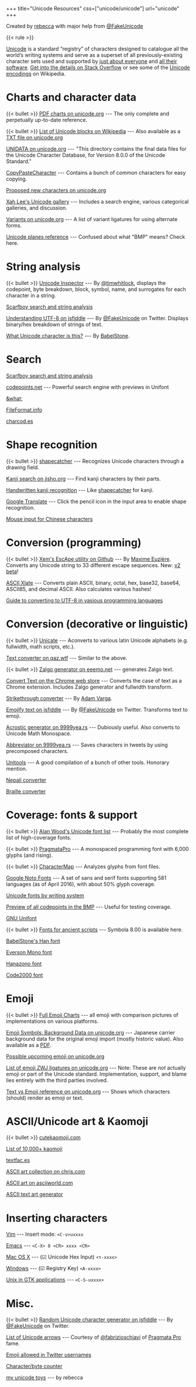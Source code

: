 +++
title="Unicode Resources"
css=["unicode/unicode"]
url="unicode"
+++

Created by [rebecca] with major help from [@FakeUnicode]

{{< rule >}}

[Unicode] is a standard “registry” of characters designed to catalogue all the
world’s writing systems and serve as a superset of all previously-existing
character sets used and supported by [just about everyone] and [all their
software]. [Get into the details on Stack Overflow] or see some of the [Unicode
encodings] on Wikipedia.

# Charts and character data

{{< bullet >}} [PDF charts on unicode.org] --- The only complete and perpetually
up-to-date reference.

{{< bullet >}} [List of Unicode blocks on Wikipedia] --- Also available as a
[TXT file on unicode.org]

[UNIDATA on unicode.org] --- "This directory contains the final data
files for the Unicode Character Database, for Version 8.0.0 of the
Unicode Standard."

[CopyPasteCharacter] --- Contains a bunch of common characters for easy
copying.

[Proposed new characters on unicode.org]

[Xah Lee's Unicode gallery] --- Includes a search engine, various
categorical galleries, and discussion.

[Variants on unicode.org] --- A list of variant ligatures for using
alternate forms.

[Unicode planes reference] --- Confused about what "BMP" means? Check
here.

# String analysis

{{< bullet >}} [Unicode Inspector] --- By [@timwhitlock], displays the
codepoint, byte breakdown, block, symbol, name, and surrogates for each
character in a string.

[Scarfboy search and string analysis]

[Understanding UTF-8 on jsfiddle] --- By [@FakeUnicode] on Twitter.
Displays binary/hex breakdown of strings of text.

[What Unicode character is this?] --- By [BabelStone].

# Search

[Scarfboy search and string analysis]

[codepoints.net] --- Powerful search engine with previews in Unifont

[&what;]

[FileFormat.info]

[charcod.es]

# Shape recognition

{{< bullet >}} [shapecatcher] --- Recognizes Unicode characters through a
drawing field.

[Kanji search on jisho.org] --- Find kanji characters by their parts.

[Handwritten kanji recognition] --- Like [shapecatcher] for kanji.

[Google Translate] --- Click the pencil icon in the input area to enable
shape recognition.

[Mouse input for Chinese characters]

# Conversion (programming)

{{< bullet >}} [Xem's EscApe utility on Github] --- By [Maxime Euzière].
Converts any Unicode string to 33 different escape sequences. New: [v2 beta]!

[ASCII Xlate] --- Converts plain ASCII, binary, octal, hex, base32,
base64, ASCII85, and decimal ASCII. Also calculates various hashes!

[Guide to converting to UTF-8 in vasious programming languages]

# Conversion (decorative or linguistic)

{{< bullet >}} [Unicate] --- Aconverts to various latin Unicode alphabets (e.g.
fullwidth, math scripts, etc.).

[Text converter on qaz.wtf] --- Similar to the above.

{{< bullet >}} [Zalgo generator on eeemo.net] --- generates Zalgo text.

[Convert Text on the Chrome web store] --- Converts the case of text as
a Chrome extension. Includes Zalgo generator and fullwidth transform.

[Strikethrough converter] --- By [Adam Varga].

[Emojify text on jsfiddle] --- By [@FakeUnicode] on Twitter. Transforms
text to emoji.

[Acrostic generator on 9999yea.rs] --- Dubiously useful. Also converts
to Unicode Math Monospace.

[Abbreviator on 9999yea.rs] --- Saves characters in tweets by using
precomposed characters.

[Unitools] --- A good compilation of a bunch of other tools. Honorary
mention.

[Nepali converter]

[Braille converter]

# Coverage: fonts & support

{{< bullet >}} [Alan Wood's Unicode font list] --- Probably the most complete
list of high-coverage fonts.

{{< bullet >}} [PragmataPro] --- A monospaced programming font with 6,000 glyphs
(and rising).

{{< bullet >}} [CharacterMap] --- Analyzes glyphs from font files.

[Google Noto Fonts] --- A set of sans and serif fonts supporting 581
languages (as of April 2016), with about 50% glyph coverage.

[Unicode fonts by writing system]

[Preview of all codepoints in the BMP] --- Useful for testing coverage.

[GNU Unifont]

{{< bullet >}} [Fonts for ancient scripts] --- Symbola 8.00 is available here.

[BabelStone's Han font]

[Everson Mono font]

[Hanazono font]

[Code2000 font]

# Emoji

{{< bullet >}} [Full Emoji Charts] --- all emoji with comparison pictures of
implementations on various platforms.

[Emoji Symbols: Background Data on unicode.org] --- Japanese carrier
background data for the original emoji import (mostly historic value).
Also available as a [PDF].

[Possible upcoming emoji on unicode.org]

[List of emoji ZWJ ligatures on unicode.org] --- Note: These are *not*
actually emoji or part of the Unicode standard. Implementation, support,
and blame lies entirely with the third parties involved.

[Text vs Emoji reference on unicode.org] --- Shows which characters
(should) render as emoji or text.

# ASCII/Unicode art & Kaomoji

{{< bullet >}} [cutekaomoji.com]

[List of 10,000+ kaomoji]

[textfac.es]

[ASCII art collection on chris.com]

[ASCII art on asciiworld.com]

[ASCII text art generator]

# Inserting characters

[Vim] --- Insert mode: `<C-v>uxxxx`

[Emacs] --- `<C-X> 8 <CR> xxxx <CR>`

[Mac OS X] --- (☑︎ Unicode Hex Input) `<⌥-xxxx>`

[Windows] --- (☑︎ Registry Key) `<A-xxxx>`

[Unix in GTK applications] --- `<C-S-uxxxx>`

# Misc.

{{< bullet >}} [Random Unicode character generator on jsfiddle] --- By
[@FakeUnicode] on Twitter.

[List of Unicode arrows] --- Courtesy of [@fabrizioschiavi] of
[Pragmata Pro][PragmataPro] fame.

[Emoji allowed in Twitter usernames]

[Character/byte counter]

[my unicode toys] --- by rebecca

[rebecca]: /
[@FakeUnicode]: https://twitter.com/FakeUnicode
[Unicode]: https://en.wikipedia.org/wiki/Unicode
[Unicode encodings]: https://en.m.wikipedia.org/wiki/Unicode#Unicode_Transformation_Format_and_Universal_Coded_Character_Set
[just about everyone]: http://www.unicode.org/consortium/members.html
[all their software]: http://www.unicode.org/resources/
[Get into the details on Stack Overflow]: https://stackoverflow.com/questions/2241348/what-is-unicode-utf-8-utf-16
[PDF charts on unicode.org]: http://www.unicode.org/charts/
[List of Unicode blocks on Wikipedia]: https://en.wikipedia.org/wiki/Unicode_block
[TXT file on unicode.org]: http://www.unicode.org/Public/UNIDATA/Blocks.txt
[UNIDATA on unicode.org]: http://www.unicode.org/Public/UNIDATA/
[CopyPasteCharacter]: http://www.copypastecharacter.com/all-characters
[Proposed new characters on unicode.org]: http://unicode.org/alloc/Pipeline.html
[Xah Lee's Unicode gallery]: http://xahlee.info/comp/unicode_index.html
[Variants on unicode.org]: http://unicode.org/Public/UCD/latest/ucd/StandardizedVariants.html
[Unicode planes reference]: https://en.wikipedia.org/wiki/Plane_(Unicode)
[Unicode Inspector]: http://apps.timwhitlock.info/unicode/inspect?s=%F0%9F%92%81u
[@timwhitlock]: https://twitter.com/timwhitlock
[Scarfboy search and string analysis]: http://unicode.scarfboy.com/?s=4a1e
[Understanding UTF-8 on jsfiddle]: https://jsfiddle.net/vrog8Lkf/
[What Unicode character is this?]: http://www.babelstone.co.uk/Unicode/whatisit.html
[BabelStone]: http://www.babelstone.co.uk/
[codepoints.net]: https://codepoints.net/search?q=punctuation
[&what;]: http://www.amp-what.com/unicode/search/
[FileFormat.info]: http://www.fileformat.info/info/unicode/char/search.htm
[charcod.es]: http://charcod.es/
[shapecatcher]: http://shapecatcher.com/
[Kanji search on jisho.org]: http://jisho.org/#radical
[Handwritten kanji recognition]: http://kanji.sljfaq.org/draw-canvas.html
[Google Translate]: https://translate.google.com/
[Mouse input for Chinese characters]: http://www.chinese-tools.com/tools/mouse.html
[Xem's EscApe utility on Github]: https://xem.github.io/escape/
[Maxime Euzière]: https://xem.github.io/
[v2 beta]: https://rawgit.com/xem/escape/v2/index.html
[ASCII Xlate]: https://paulschou.com/tools/xlate/
[Guide to converting to UTF-8 in vasious programming languages]: http://www.unicodetools.com/
[Unicate]: http://mar.cx/unicate/
[Text converter on qaz.wtf]: http://qaz.wtf/u/convert.cgi?text=unicode.9999yea.rs
[Zalgo generator on eeemo.net]: http://eeemo.net/
[Convert Text on the Chrome web store]: https://chrome.google.com/webstore/detail/convert-text/mcpglhjaahelnpjalcaeecgkjhkpokdn
[Strikethrough converter]: http://adamvarga.com/strike/
[Adam Varga]: http://adamvarga.com/
[Emojify text on jsfiddle]: https://jsfiddle.net/xHrxM/13/
[Acrostic generator on 9999yea.rs]: http://u.9999yea.rs/grid/
[Abbreviator on 9999yea.rs]: http://u.9999yea.rs/abbreviate/
[Unitools]: https://www.unicod.es/
[Nepali converter]: http://unicodenepali.com/
[Braille converter]: http://libbraille.org/translator.php?src=unicode.9999yea.rs&table=basic6
[Alan Wood's Unicode font list]: http://www.alanwood.net/unicode/fonts.html
[PragmataPro]: http://www.fsd.it/shop/fonts/pragmatapro/
[CharacterMap]: https://bluejamesbond.github.io/CharacterMap/
[Google Noto Fonts]: https://www.google.com/get/noto/
[Unicode fonts by writing system]: http://www.cheat-sheets.org/sites/font.su/
[Preview of all codepoints in the BMP]: http://www.visibone.com/htmlref/char/cer.htm
[GNU Unifont]: http://unifoundry.com/unifont.html
[Fonts for ancient scripts]: http://users.teilar.gr/~g1951d/
[BabelStone's Han font]: http://www.babelstone.co.uk/Fonts/Han.html
[Everson Mono font]: http://www.evertype.com/emono/
[Hanazono font]: http://fonts.jp/hanazono/
[Code2000 font]: https://en.wikipedia.org/wiki/Code2000
[Full Emoji Charts]: http://unicode.org/emoji/charts/full-emoji-list.html
[Emoji Symbols: Background Data on unicode.org]: http://www.unicode.org/~scherer/emoji4unicode/snapshot/utc.html
[PDF]: http://std.dkuug.dk/jtc1/sc2/wg2/docs/n3681.pdf
[Possible upcoming emoji on unicode.org]: http://www.unicode.org/emoji/charts/emoji-candidates.html
[List of emoji ZWJ ligatures on unicode.org]: http://www.unicode.org/emoji/charts/emoji-zwj-sequences.html
[Text vs Emoji reference on unicode.org]: http://www.unicode.org/emoji/charts/text-style.html
[cutekaomoji.com]: http://cutekaomoji.com/
[List of 10,000+ kaomoji]: http://japaneseemoticons.me/all-japanese-emoticons/
[textfac.es]: https://textfac.es/
[ASCII art collection on chris.com]: http://www.chris.com/ascii/
[ASCII art on asciiworld.com]: http://www.asciiworld.com/
[ASCII text art generator]: http://patorjk.com/software/taag/#p=display&f=Graffiti&t=unicode.9999yea.rs
[Vim]: http://vim.wikia.com/wiki/Entering_special_characters
[Emacs]: https://superuser.com/questions/394405/how-to-type-a-unicode-character-by-its-number-in-emacs
[Mac OS X]: http://www.poynton.com/notes/misc/mac-unicode-hex-input.html
[Windows]: https://en.wikipedia.org/wiki/Unicode_input#In_Microsoft_Windows
[Unix in GTK applications]: https://en.wikipedia.org/wiki/Unicode_input#In_X11_.28Linux_and_other_Unix_variants.29
[Random Unicode character generator on jsfiddle]: https://jsfiddle.net/SaqVU/4/
[List of Unicode arrows]: /arrows
[@fabrizioschiavi]: https://twitter.com/fabrizioschiavi
[Emoji allowed in Twitter usernames]: http://getemoji.com/#twitter
[Character/byte counter]: https://mothereff.in/byte-counter
[my unicode toys]: index/
